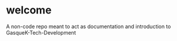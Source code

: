 # welcome
A non-code repo meant to act as documentation and introduction to GasqueK-Tech-Development
